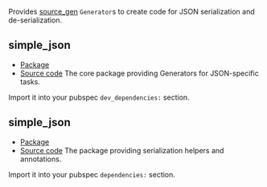 Provides [source_gen](https://pub.dev/packages/source_gen) `Generator`s to create code for JSON serialization and de-serialization.

## simple_json
- [Package](https://pub.dev/packages/simple_json)
- [Source code](simple_json/)
The core package providing Generators for JSON-specific tasks.

Import it into your pubspec `dev_dependencies:` section.

## simple_json
- [Package](https://pub.dev/packages/simple_json_mapper)
- [Source code](simple_json_mapper/)
The package providing serialization helpers and annotations.

Import it into your pubspec `dependencies:` section.